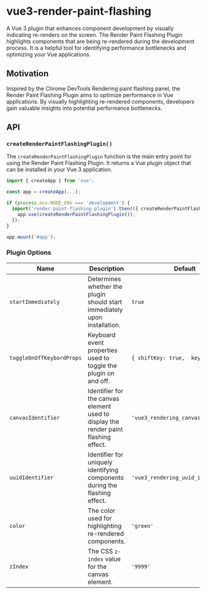 # vue3-render-paint-flashing

A Vue 3 plugin that enhances component development by visually indicating re-renders on the screen. The Render Paint Flashing Plugin highlights components that are being re-rendered during the development process. It is a helpful tool for identifying performance bottlenecks and optimizing your Vue applications.

## Motivation

Inspired by the Chrome DevTools Rendering paint flashing panel, the Render Paint Flashing Plugin aims to optimize performance in Vue applications. By visually highlighting re-rendered components, developers gain valuable insights into potential performance bottlenecks.

## API

### `createRenderPaintFlashingPlugin()`

The `createRenderPaintFlashingPlugin` function is the main entry point for using the Render Paint Flashing Plugin. It returns a Vue plugin object that can be installed in your Vue 3 application.

```javascript
import { createApp } from 'vue';

const app = createApp(...);

if (process.env.NODE_ENV === 'development') {
  import('render-paint-flashing-plugin').then(({ createRenderPaintFlashingPlugin }) => {
    app.use(createRenderPaintFlashingPlugin());
  });
}

app.mount('#app');
```

### Plugin Options

| Name                      | Description                                                                         | Default                              |
| ------------------------- | ----------------------------------------------------------------------------------- | ------------------------------------ |
| `startImmediately`        | Determines whether the plugin should start immediately upon installation.           | `true`                               |
| `toggleOnOffKeybordProps` | Keyboard event properties used to toggle the plugin on and off.                     | `{ shiftKey: true,  key: 'T'}`       |
| `canvasIdentifier`        | Identifier for the canvas element used to display the render paint flashing effect. | `'vue3_rendering_canvas_identifier'` |
| `uuidIdentifier`          | Identifier for uniquely identifying components during the flashing effect.          | `'vue3_rendering_uuid_identifier'`   |
| `color`                   | The color used for highlighting re-rendered components.                             | `'green'`                            |
| `zIndex`                  | The CSS `z-index` value for the canvas element.                                     | `'9999'`                             |
